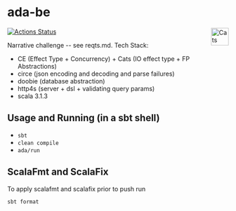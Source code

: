 ada-be
===================

[![Actions Status](https://github.com/asachdeva/ada-be/workflows/Build/badge.svg)](https://github.com/asachdeva/ada-be/actions)
<a href="https://typelevel.org/cats/"><img src="https://typelevel.org/cats/img/cats-badge.svg" height="40px" align="right" alt="Cats friendly" /></a>

Narrative challenge -- see reqts.md.
Tech Stack:
* CE (Effect Type + Concurrency) + Cats (IO effect type + FP Abstractions)
* circe (json encoding and decoding and parse failures)
* doobie (database abstraction)
* http4s (server + dsl + validating query params)
* scala 3.1.3

## Usage and Running (in a sbt shell)
* `sbt`
* `clean compile`
* `ada/run`

## ScalaFmt and ScalaFix
To apply scalafmt and scalafix prior to push run
```bash
sbt format
```
